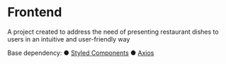 # Frontend

A project created to address the need of presenting restaurant dishes to users in an intuitive and user-friendly way

Base dependency:
●  [Styled Components](https://styled-components.com/)
●  [Axios](https://axios-http.com/)